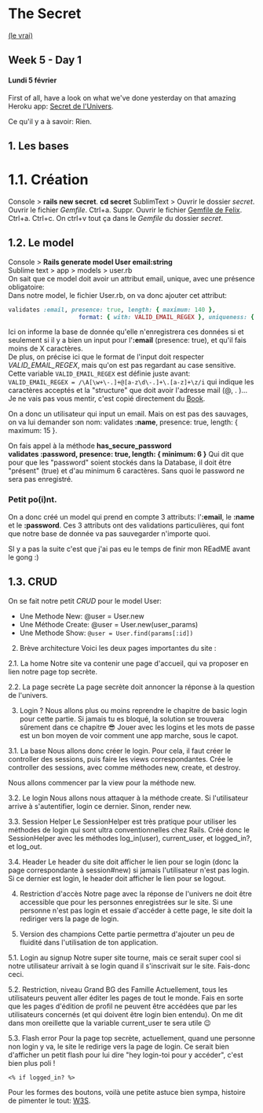 # The Secret
[(le vrai)](https://www.youtube.com/watch?v=fQu_twwpKvk)

## Week 5 - Day 1
#### Lundi 5 février

First of all, have a look on what we've done yesterday on that amazing Heroku app: [Secret de l'Univers](https://secret-de-lunivers.herokuapp.com/).

Ce qu'il y a à savoir: Rien.

## 1. Les bases
# 1.1. Création
Console > **rails new secret**.
**cd secret**
SublimText > Ouvrir le dossier *secret*. Ouvrir le fichier *Gemfile*. Ctrl+a. Suppr. Ouvrir le fichier [Gemfile de Felix](https://github.com/felhix/cheat_sheets/blob/master/Ruby/Gemfile.rb). Ctrl+a. Ctrl+c. On ctrl+v tout ça dans le *Gemfile* du dossier *secret*. 

## 1.2. Le model
Console > **Rails generate model User email:string**</br>
Sublime text > app > models > user.rb </br>
On sait que ce model doit avoir un attribut email, unique, avec une présence obligatoire: </br> Dans notre model, le fichier User.rb, on va donc ajouter cet attribut: 
``` ruby
validates :email, presence: true, length: { maximum: 140 },
                    format: { with: VALID_EMAIL_REGEX }, uniqueness: { case_sensitive: false }
```
Ici on informe la base de donnée qu'elle n'enregistrera ces données si et seulement si il y a bien un input pour l'**:email** (presence: true), et qu'il fais moins de X caractères.</br>
De plus, on précise ici que le format de l'input doit respecter *VALID_EMAIL_REGEX*, mais qu'on est pas regardant au case sensitive. </br>
Cette variable ```VALID_EMAIL_REGEX``` est définie juste avant:</br> ```VALID_EMAIL_REGEX = /\A[\w+\-.]+@[a-z\d\-.]+\.[a-z]+\z/i``` qui indique les caractères acceptés et la "structure" que doit avoir l'adresse mail (@, . )...</br>
Je ne vais pas vous mentir, c'est copié directement du [Book](http://ruby.railstutorial.org/ruby-on-rails-tutorial-book).

On a donc un utilisateur qui input un email. Mais on est pas des sauvages, on va lui demander son nom: 
 validates **:name**,  presence: true, length: { maximum: 15 }.

On fais appel à la méthode **has_secure_password </br>
  validates :password, presence: true, length: { minimum: 6 }** Qui dit que pour que les "password" soient stockés dans la Database, il doit être "présent" (true) et d'au minimum 6 caractères. Sans quoi le password ne sera pas enregistré.
  
### Petit po(i)nt.
On a donc créé un model qui prend en compte 3 attributs: l'**:email**, le **:name** et le **:password**. Ces 3 attributs ont des validations particulières, qui font que notre base de donnée va pas sauvegarder n'importe quoi.
  
  SI y a pas la suite c'est que j'ai pas eu le temps de finir mon REadME avant le gong :)

## 1.3. CRUD
On se fait notre petit *CRUD* pour le model User:
* Une Methode New: @user = User.new
* Une Méthode Create: @user = User.new(user_params)
* Une Methode Show: `@user = User.find(params[:id])`



2. Brève architecture
Voici les deux pages importantes du site :

2.1. La home
Notre site va contenir une page d'accueil, qui va proposer en lien notre page top secrète.

2.2. La page secrète
La page secrète doit annoncer la réponse à la question de l'univers.

3. Login ?
Nous allons plus ou moins reprendre le chapitre de basic login pour cette partie. Si jamais tu es bloqué, la solution se trouvera sûrement dans ce chapitre 😎
Jouer avec les logins et les mots de passe est un bon moyen de voir comment une app marche, sous le capot.

3.1. La base
Nous allons donc créer le login. Pour cela, il faut créer le controller des sessions, puis faire les views correspondantes. Crée le controller des sessions, avec comme méthodes new, create, et destroy.

Nous allons commencer par la view pour la méthode new.

3.2. Le login
Nous allons nous attaquer à la méthode create. Si l'utilisateur arrive à s'autentifier, login ce dernier. Sinon, render new.

3.3. Session Helper
Le SessionHelper est très pratique pour utiliser les méthodes de login qui sont ultra conventionnelles chez Rails. Créé donc le SessionHelper avec les méthodes log_in(user), current_user, et logged_in?, et log_out.

3.4. Header
Le header du site doit afficher le lien pour se login (donc la page correspondante à session#new) si jamais l'utilisateur n'est pas login. Si ce dernier est login, le header doit afficher le lien pour se logout.

4. Restriction d'accès
Notre page avec la réponse de l'univers ne doit être accessible que pour les personnes enregistrées sur le site. Si une personne n'est pas login et essaie d'accéder à cette page, le site doit la rediriger vers la page de login.

5. Version des champions
Cette partie permettra d'ajouter un peu de fluidité dans l'utilisation de ton application.

5.1. Login au signup
Notre super site tourne, mais ce serait super cool si notre utilisateur arrivait à se login quand il s'inscrivait sur le site. Fais-donc ceci.

5.2. Restriction, niveau Grand BG des Famille
Actuellement, tous les utilisateurs peuvent aller éditer les pages de tout le monde. Fais en sorte que les pages d'édition de profil ne peuvent être accédées que par les utilisateurs concernés (et qui doivent être login bien entendu). On me dit dans mon oreillette que la variable current_user te sera utile 😉

5.3. Flash error
Pour la page top secrète, actuellement, quand une personne non login y va, le site le redirige vers la page de login. Ce serait bien d'afficher un petit flash pour lui dire "hey login-toi pour y accéder", c'est bien plus poli !

```<% if logged_in? %>```

Pour les formes des boutons, voilà une petite astuce bien sympa, histoire de pimenter le tout: [W3S](https://www.w3schools.com/bootstrap/bootstrap_buttons.asp).



